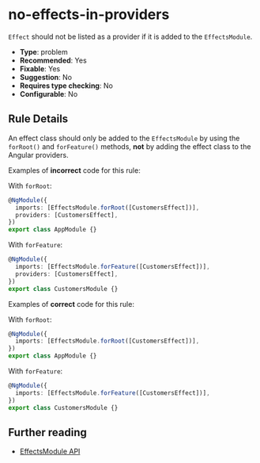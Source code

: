 # no-effects-in-providers

`Effect` should not be listed as a provider if it is added to the `EffectsModule`.

- **Type**: problem
- **Recommended**: Yes
- **Fixable**: Yes
- **Suggestion**: No
- **Requires type checking**: No
- **Configurable**: No

<!-- Everything above this generated, do not edit -->
<!-- MANUAL-DOC:START -->

## Rule Details

An effect class should only be added to the `EffectsModule` by using the `forRoot()` and `forFeature()` methods, **not** by adding the effect class to the Angular providers.

Examples of **incorrect** code for this rule:

With `forRoot`:

```ts
@NgModule({
  imports: [EffectsModule.forRoot([CustomersEffect])],
  providers: [CustomersEffect],
})
export class AppModule {}
```

With `forFeature`:

```ts
@NgModule({
  imports: [EffectsModule.forFeature([CustomersEffect])],
  providers: [CustomersEffect],
})
export class CustomersModule {}
```

Examples of **correct** code for this rule:

With `forRoot`:

```ts
@NgModule({
  imports: [EffectsModule.forRoot([CustomersEffect])],
})
export class AppModule {}
```

With `forFeature`:

```ts
@NgModule({
  imports: [EffectsModule.forFeature([CustomersEffect])],
})
export class CustomersModule {}
```

## Further reading

- [EffectsModule API](https://ngrx.io/api/effects/EffectsModule)

